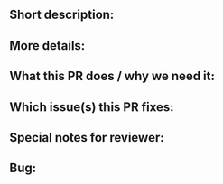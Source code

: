 ## Short description:

## More details:

## What this PR does / why we need it:

## Which issue(s) this PR fixes:

## Special notes for reviewer:

## Bug:

